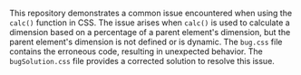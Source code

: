 This repository demonstrates a common issue encountered when using the `calc()` function in CSS. The issue arises when `calc()` is used to calculate a dimension based on a percentage of a parent element's dimension, but the parent element's dimension is not defined or is dynamic.  The `bug.css` file contains the erroneous code, resulting in unexpected behavior.  The `bugSolution.css` file provides a corrected solution to resolve this issue.